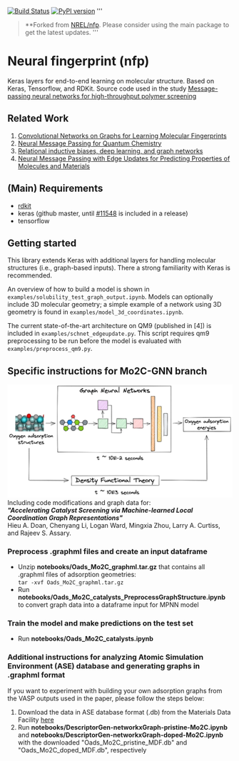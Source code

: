 [![Build Status](https://travis-ci.org/NREL/nfp.svg?branch=master)](https://travis-ci.org/NREL/nfp)
[![PyPI version](https://badge.fury.io/py/nfp.svg)](https://badge.fury.io/py/nfp)
'''
>**Forked from [NREL/nfp](https://github.com/NREL/nfp). Please consider using the main package to get the latest updates.
'''
# Neural fingerprint (nfp)

Keras layers for end-to-end learning on molecular structure. Based on Keras, Tensorflow, and RDKit. Source code used in the study [Message-passing neural networks for high-throughput polymer screening](https://arxiv.org/abs/1807.10363)

## Related Work

1. [Convolutional Networks on Graphs for Learning Molecular Fingerprints](https://arxiv.org/abs/1509.09292)
2. [Neural Message Passing for Quantum Chemistry](https://arxiv.org/pdf/1704.01212.pdf)
3. [Relational inductive biases, deep learning, and graph networks](https://arxiv.org/abs/1806.01261)
4. [Neural Message Passing with Edge Updates for Predicting Properties of Molecules and Materials](https://arxiv.org/abs/1806.03146)

## (Main) Requirements

- [rdkit](http://www.rdkit.org/docs/Install.html)
- keras (github master, until [#11548](https://github.com/keras-team/keras/pull/11548) is included in a release)
- tensorflow

## Getting started

This library extends Keras with additional layers for handling molecular structures (i.e., graph-based inputs). There a strong familiarity with Keras is recommended.

An overview of how to build a model is shown in `examples/solubility_test_graph_output.ipynb`. Models can optionally include 3D molecular geometry; a simple example of a network using 3D geometry is found in `examples/model_3d_coordinates.ipynb`.

The current state-of-the-art architecture on QM9 (published in [4]) is included in `examples/schnet_edgeupdate.py`. This script requires qm9 preprocessing to be run before the model is evaluated with `examples/preprocess_qm9.py`.

## Specific instructions for Mo2C-GNN branch
![alt text](https://github.com/MolecularMaterials/nfp/blob/Mo2C-GNN/Mo2C-GNN.png?raw=true)
Including code modifications and graph data for:\
***"Accelerating Catalyst Screening via Machine-learned Local Coordination Graph Representations"***\
Hieu A. Doan, Chenyang Li, Logan Ward, Mingxia Zhou, Larry A. Curtiss, and Rajeev S. Assary.

### Preprocess .graphml files and create an input dataframe
- Unzip **notebooks/Oads_Mo2C_graphml.tar.gz** that contains all .graphml files of adsorption geometries:\
`tar -xvf Oads_Mo2C_graphml.tar.gz`
- Run **notebooks/Oads_Mo2C_catalysts_PreprocessGraphStructure.ipynb** to convert graph data into a dataframe input for MPNN model

### Train the model and make predictions on the test set
- Run **notebooks/Oads_Mo2C_catalysts.ipynb**

### Additional instructions for analyzing Atomic Simulation Environment (ASE) database and generating graphs in .graphml format
If you want to experiment with building your own adsorption graphs from the VASP outputs used in the paper, please follow the steps below:
1. Download the data in ASE database format (.db) from the Materials Data Facility [here](https://petreldata.net/mdf/detail/doan_datasets_accelerating_representations_v1.1/)
2. Run **notebooks/DescriptorGen-networkxGraph-pristine-Mo2C.ipynb** and **notebooks/DescriptorGen-networkxGraph-doped-Mo2C.ipynb** with the downloaded "Oads_Mo2C_pristine_MDF.db" and "Oads_Mo2C_doped_MDF.db", respectively
